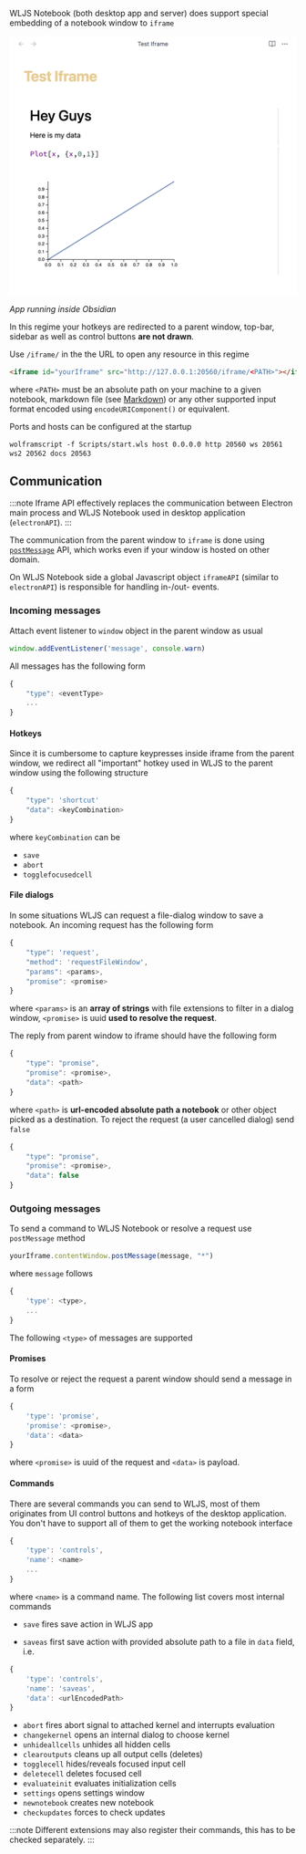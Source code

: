 WLJS Notebook (both desktop app and server) does support special embedding of a notebook window to `iframe` 

![](./../../../Screenshot%202025-01-18%20at%2017.07.10.png)

*App running inside Obsidian*

In this regime your hotkeys are redirected to a parent window, top-bar, sidebar as well as control buttons __are not drawn__. 

Use `/iframe/` in the the URL to open any resource in this regime

```html
<iframe id="yourIframe" src="http://127.0.0.1:20560/iframe/<PATH>"></iframe>
```

where `<PATH>` must be an absolute path on your machine to a given notebook, markdown file (see [Markdown](frontend/Importing/Markdown.md)) or any other supported input format encoded using `encodeURIComponent()` or equivalent. 

Ports and hosts can be configured at the startup

```shell
wolframscript -f Scripts/start.wls host 0.0.0.0 http 20560 ws 20561 ws2 20562 docs 20563
```

## Communication

:::note
Iframe API effectively replaces the communication between Electron main process and WLJS Notebook used in desktop application (`electronAPI`).
:::

The communication from the parent window to `iframe` is done using [`postMessage`](https://developer.mozilla.org/en-US/docs/Web/API/Window/postMessage) API, which works even if your window is hosted on other domain.

On WLJS Notebook side a global Javascript object `iframeAPI` (similar to `electronAPI`) is responsible for handling in-/out- events.

### Incoming messages
Attach event listener to `window` object in the parent window as usual

```js
window.addEventListener('message', console.warn)
```

All messages has the following form

```js
{
	"type": <eventType>
	...
}
```
#### Hotkeys
Since it is cumbersome to capture keypresses inside iframe from the parent window, we redirect all "important" hotkey used in WLJS to the parent window using the following structure

```js
{
	"type": 'shortcut'
	"data": <keyCombination>
}
```

where `keyCombination` can be

- `save`
- `abort`
- `togglefocusedcell`

#### File dialogs
In some situations WLJS can request a file-dialog window to save a notebook. An incoming request has the following form

```js
{
	"type": 'request',
	"method": 'requestFileWindow',
	"params": <params>,
	"promise": <promise>
}
```

where `<params>` is an __array of strings__ with file extensions to filter in a dialog window, `<promise>` is uuid __used to resolve the request__.

The reply from parent window to iframe should have the following form

```js title="reply"
{
	"type": "promise",
	"promise": <promise>,
	"data": <path>
}
```

where `<path>` is __url-encoded absolute path a notebook__ or other object picked as a destination. To reject the request (a user cancelled dialog) send `false`

```js title="reply"
{
	"type": "promise",
	"promise": <promise>,
	"data": false
}
```

### Outgoing messages
To send a command to WLJS Notebook or resolve a request use `postMessage` method

```js
yourIframe.contentWindow.postMessage(message, "*")
```

where `message` follows

```js
{
	'type': <type>, 
	...
}
```

The following `<type>` of messages are supported

#### Promises
To resolve or reject the request a parent window should send a message in a form

```js
{
	'type': 'promise',
	'promise': <promise>,
	'data': <data>
}
```

where `<promise>` is uuid of the request and `<data>` is payload.

#### Commands
There are several commands you can send to WLJS, most of them originates from UI control buttons and hotkeys of the desktop application. You don't have to support all of them to get the working notebook interface

```js
{
	'type': 'controls',
	'name': <name>
	...
}
```

where `<name>` is a command name. The following list covers most internal commands

- `save` fires save action in WLJS app

- `saveas` first save action with provided absolute path to a file in `data` field, i.e.

```js
{
	'type': 'controls',
	'name': 'saveas',
	'data': <urlEncodedPath>
}
```

- `abort` fires abort signal to attached kernel and interrupts evaluation
- `changekernel` opens an internal dialog to choose kernel
- `unhideallcells` unhides all hidden cells
- `clearoutputs` cleans up all output cells (deletes)
- `togglecell` hides/reveals focused input cell
- `deletecell` deletes focused cell
- `evaluateinit` evaluates initialization cells
- `settings` opens settings window
- `newnotebook` creates new notebook
- `checkupdates` forces to check updates

:::note
Different extensions may also register their commands, this has to be checked separately.
:::
